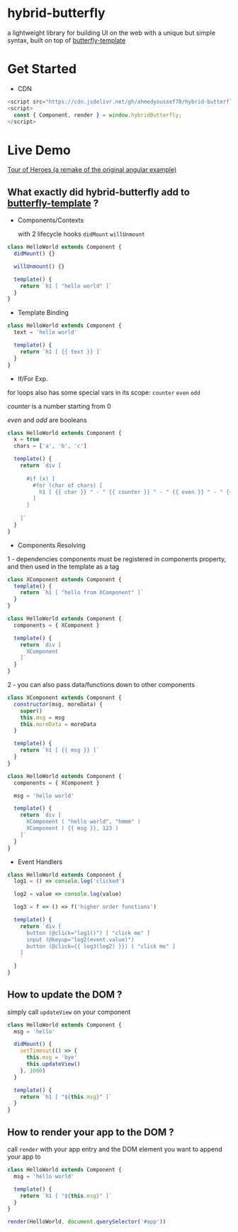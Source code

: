 # hybrid-butterfly

a lightweight library for building UI on the web with a unique but simple syntax, built on top of [butterfly-template](https://github.com/ahmedyoussef70/butterfly-template)

# Get Started

- CDN

```js
<script src="https://cdn.jsdelivr.net/gh/ahmedyoussef70/hybrid-butterfly@latest/dist/hybridButterfly.js"></script>
<script>
  const { Component, render } = window.hybridButterfly;
</script>
```

# Live Demo

[Tour of Heroes (a remake of the original angular example)](https://codesandbox.io/s/6yklz7xmzr)

## What exactly did hybrid-butterfly add to [butterfly-template](https://github.com/ahmedyoussef70/butterfly-template) ?

- Components/Contexts

  with 2 lifecycle hooks `didMount` `willUnmount`

```js
class HelloWorld extends Component {
  didMount() {}

  willUnmount() {}

  template() {
    return `h1 [ "hello world" ]`
  }
}
```

- Template Binding

```js
class HelloWorld extends Component {
  text = 'hello world'

  template() {
    return `h1 [ {{ text }} ]`
  }
}
```

- If/For Exp.

for loops also has some special vars in its scope: `counter` `even` `odd`

_counter_ is a number starting from 0

_even_ and _odd_ are booleans

```js
class HelloWorld extends Component {
  x = true
  chars = ['a', 'b', 'c']

  template() {
    return `div [
    
      #if (x) [
        #for (char of chars) [
          h1 [ {{ char }} " - " {{ counter }} " - " {{ even }} " - " {{ odd }} ]
        ]
      ]
      
    ]`
  }
}
```

- Components Resolving

1 - dependencies components must be registered in components property, and then used in the template as a tag

```js
class XComponent extends Component {
  template() {
    return `h1 [ "hello from XComponent" ]`
  }
}

class HelloWorld extends Component {
  components = { XComponent }

  template() {
    return `div [
      XComponent
    ]`
  }
}
```

2 - you can also pass data/functions down to other components

```js
class XComponent extends Component {
  constructor(msg, moreData) {
    super()
    this.msg = msg
    this.moreData = moreData
  }

  template() {
    return `h1 [ {{ msg }} ]`
  }
}

class HelloWorld extends Component {
  components = { XComponent }

  msg = 'hello world'

  template() {
    return `div [
      XComponent ( "hello world", "hmmm" )
      XComponent ( {{ msg }}, 123 )
    ]`
  }
}
```

- Event Handlers

```js
class HelloWorld extends Component {
  log1 = () => console.log('clicked')

  log2 = value => console.log(value)

  log3 = f => () => f('higher order functions')

  template() {
    return `div [
      button (@click="log1()") [ "click me" ]
      input (@keyup="log2(event.value)")
      button (@click={{ log3(log2) }}) [ "click me" ]
    ]
    `
  }
}
```

## How to update the DOM ?

simply call `updateView` on your component

```js
class HelloWorld extends Component {
  msg = 'hello'

  didMount() {
    setTimeout(() => {
      this.msg = 'bye'
      this.updateView()
    }, 1000)
  }

  template() {
    return `h1 [ "${this.msg}" ]`
  }
}
```

## How to render your app to the DOM ?

call `render` with your app entry and the DOM element you want to append your app to

```js
class HelloWorld extends Component {
  msg = 'hello world'

  template() {
    return `h1 [ "${this.msg}" ]`
  }
}

render(HelloWorld, document.querySelector('#app'))
```
